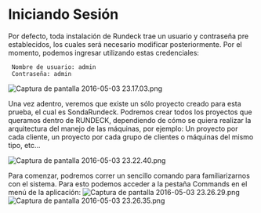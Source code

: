 # Iniciando Sesión #

Por defecto, toda instalación de Rundeck trae un usuario y contraseña pre establecidos, los cuales será necesario modificar posteriormente.
Por el momento, podemos ingresar utilizando estas credenciales:

```
 Nombre de usuario: admin
 Contraseña: admin
```

![Captura de pantalla 2016-05-03 23.17.03.png](https://bitbucket.org/repo/rk5MXr/images/4034630918-Captura%20de%20pantalla%202016-05-03%2023.17.03.png)

Una vez adentro, veremos que existe un sólo proyecto creado para esta prueba, el cual es SondaRundeck. Podremos crear todos los proyectos que queramos dentro de RUNDECK, dependiendo de cómo se quiera realizar la arquitectura del manejo de las máquinas, por ejemplo: Un proyecto por cada cliente, un proyecto por cada grupo de clientes o máquinas del mismo tipo, etc...

![Captura de pantalla 2016-05-03 23.22.40.png](https://bitbucket.org/repo/rk5MXr/images/3193222567-Captura%20de%20pantalla%202016-05-03%2023.22.40.png)

Para comenzar, podremos correr un sencillo comando para familiarizarnos con el sistema. Para esto podemos acceder a la pestaña Commands en el menú de la aplicación:
![Captura de pantalla 2016-05-03 23.26.29.png](https://bitbucket.org/repo/rk5MXr/images/697729684-Captura%20de%20pantalla%202016-05-03%2023.26.29.png)
![Captura de pantalla 2016-05-03 23.26.35.png](https://bitbucket.org/repo/rk5MXr/images/750815505-Captura%20de%20pantalla%202016-05-03%2023.26.35.png)
